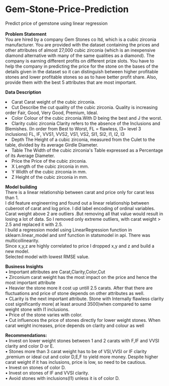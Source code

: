 # Gem-Stone-Price-Prediction
Predict price of gemstone using linear regression<br><br>
<b>Problem Statement</b><br>
You are hired by a company Gem Stones co ltd, which is a cubic zirconia manufacturer. You are provided with the dataset containing the prices and other attributes of almost 27,000 cubic zirconia (which is an inexpensive diamond alternative with many of the same qualities as a diamond). The company is earning different profits on different prize slots. You have to help the company in predicting the price for the stone on the bases of the details given in the dataset so it can distinguish between higher profitable stones and lower profitable stones so as to have better profit share. Also, provide them with the best 5 attributes that are most important.

<b>Data Description</b><br>

<li>Carat	 Carat weight of the cubic zirconia.</li>
<li>Cut	 Describe the cut quality of the cubic zirconia. Quality is increasing order Fair, Good, Very Good, Premium, Ideal.</li>
<li>Color 	 Colour of the cubic zirconia.With D being the best and J the worst.</li>
<li>Clarity	 cubic zirconia Clarity refers to the absence of the Inclusions and Blemishes. (In order from Best to Worst, FL = flawless, I3= level 3 inclusions) FL, IF, VVS1, VVS2, VS1, VS2, SI1, SI2, I1, I2, I3</li>
<li>Depth	 The Height of a cubic zirconia, measured from the Culet to the table, divided by its average Girdle Diameter.</li>
<li>Table	 The Width of the cubic zirconia's Table expressed as a Percentage of its Average Diameter.</li>
<li>Price	 the Price of the cubic zirconia.</li>
<li>X	 Length of the cubic zirconia in mm.</li>
<li>Y	 Width of the cubic zirconia in mm.</li>
<li>Z	 Height of the cubic zirconia in mm.</li>

<b>Model building</b><br>
There is a linear relationship between carat and price only for carat less than 1.<br>
I did feature engineerring and found out a linear relationship between cuberoot of carat and log price. I did label encoding of ordinal variables.<br>
Carat weight above 2  are outliers .But removing all that value would result in losing a lot of data. So I removed only extreme outliers, with carat weight > 2.5 and replaced it with 2.5.<br>
I build a regression model using LinearRegression function in sklearn.linear_model and smf function in statsmodel in api. There was multicollinearity. <br>
Since x,y,z are highly correlated to price I dropped x,y and z and build a new model.<br>
Selected model with lowest RMSE value.<br>


<b>Business Insights</b><br>
•	Important attributes are 	Carat,Clarity,Color,Cut<br> 
•	Zirconium carat weight has the most impact on the price  and hence the most important attribute<br>
•	Heavier the stone more it cost up untill 2.5 carats. After that there are fluctuations and price of stone depends on other attributes as well.<br>
•	CLarity is the next important attribute. Stone with Internally flawless clarity  cost significantly more( at least around 3500)when compared to same weight stone with I1 inclusions. <br>
•	Price of the stone varies with color.<br>
•	Cut influences the price of stones directly for lower weight stones. When carat weight increases, price depends on clarity and colour as well

<b>Recommendations:</b><br>
•	Invest on lower weight stones  between 1 and 2 carats with F,IF and VVSI clarity and color D or E.<br>
•	Stones more than 3 carat weight has to be of VSI,VVSI or IF clarity ,premium or ideal cut and color D,E,F to yield more money. Despite higher carat weight if it has inclusions, price is low, so need to be cautious.<br>
•	Invest on stones of color D.<br>
•	Invest on stones of IF and VVSI clarity.<br>
•	Avoid stones with inclusions(I1) unless it is of color D.<br>

